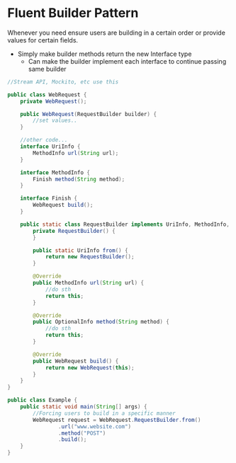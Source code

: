 # Fluent Builder Pattern

Whenever you need ensure users are building in a certain order or provide values for certain fields.

- Simply make builder methods return the new Interface type
    - Can make the builder implement each interface to continue passing same builder

```java
//Stream API, Mockito, etc use this

public class WebRequest {
    private WebRequest();

    public WebRequest(RequestBuilder builder) {
        //set values..
    }

    //other code...
    interface UriInfo {
        MethodInfo url(String url);
    }

    interface MethodInfo {
        Finish method(String method);
    }

    interface Finish {
        WebRequest build();
    }

    public static class RequestBuilder implements UriInfo, MethodInfo, Finish {
        private RequestBuilder() {
        }

        public static UriInfo from() {
            return new RequestBuilder();
        }

        @Override
        public MethodInfo url(String url) {
            //do sth
            return this;
        }

        @Override
        public OptionalInfo method(String method) {
            //do sth
            return this;
        }

        @Override
        public WebRequest build() {
            return new WebRequest(this);
        }
    }
}

public class Example {
    public static void main(String[] args) {
        //Forcing users to build in a specific manner
        WebRequest request = WebRequest.RequestBuilder.from()
                .url("www.website.com")
                .method("POST")
                .build();
    }
}
```